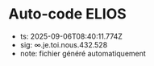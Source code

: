 # Auto-code ELIOS
- ts: 2025-09-06T08:40:11.774Z
- sig: ∞.je.toi.nous.432.528
- note: fichier généré automatiquement